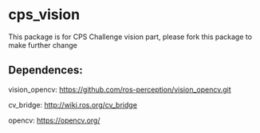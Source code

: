# cps_vision

This package is for CPS Challenge vision part, please fork this package to make further change

## Dependences:
vision_opencv: https://github.com/ros-perception/vision_opencv.git

cv_bridge: http://wiki.ros.org/cv_bridge

opencv: https://opencv.org/
